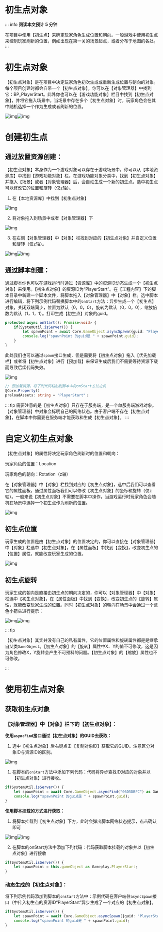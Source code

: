 # 初生点对象
::: info
**阅读本文预计 5 分钟**

在项目中使用【初生点】来确定玩家角色生成位置和朝向。一般游戏中使用初生点来控制玩家刷新的位置，例如出现在第一关的场景起点，或者分布于地图的各处。
:::
# 初生点对象

【初生点对象】是在项目中决定玩家角色初次生成或重新生成位置与朝向的对象。每个项目创建时都会自带一个【初生点对象】，你可以在【对象管理器】中找到它：BP_PlayerStart。此外你也可以在【游戏功能对象】栏目中找到【初生点对象】，并将它拖入场景中。当场景中存在多个【初生点对象】时，玩家角色会在其中随机选择一个作为生成或者刷新的位置。

![img](https://arkimg.ark.online/1684046700004-15.webp)![img](https://arkimg.ark.online/1684046700003-1.webp)

# 创建初生点

## 通过放置资源创建：

【初生点对象】本身作为一个游戏对象可以存在于游戏场景中。你可以从【本地资源库】中找到【游戏功能对象】栏，在游戏功能对象分类中，找到【初生点对象】并拖入【场景】或者【对象管理器】后，会自动生成一个新的初生点。选中初生点可以修改它的位置和旋转（仅z轴）。

1. 在【本地资源库】中找到【初生点对象】

![img](https://arkimg.ark.online/1684046700003-2.webp)

2. 将对象拖入到场景中或者【对象管理器】下

![img](https://arkimg.ark.online/1684046700003-3.webp)

3. 在右侧【对象管理器】中【对象】栏找到对应的【初生点对象】并自定义位置和旋转（仅z轴）。

![img](https://arkimg.ark.online/1684046700003-4.webp)![img](https://arkimg.ark.online/1684046700003-5.webp)

## 通过脚本创建：

通过脚本你也可以在游戏运行时通过【资源库】中的资源ID动态生成一个【初生点对象】来使用。【初生点对象】的资源ID为“PlayerStart”。在【工程内容】下的脚本目录中新建一个脚本文件，将脚本拖入【对象管理器】中【对象】栏。选中脚本进行编辑，将下列示例代码替换脚本中的`onStart`方法：异步生成一个【初生点】对象，关闭双端同步，位置为默认（0，0，0），旋转为默认（0，0，0），缩放倍数为默认（1，1，1）。打印生成【初生点】对象的guid。

```TypeScript
protected async onStart(): Promise<void> {
    if(SystemUtil.isServer()) {
        let spawnPoint = await Core.GameObject.asyncSpawn({guid: "PlayerStart", replicates: false}) as Gameplay.PlayerStart;
        console.log("spawnPoint 的guid是 " + spawnPoint.guid);
    }
}
```

此处我们也可以通过`spawn`接口生成，但是需要将【初生点对象】拖入【优先加载栏】或者将【初生点对象】进行【预加载】来保证生成后我们不需要等待资源下载而导致后续代码失效。

![img](https://arkimg.ark.online/1684046700003-6.webp)

```TypeScript
// 预加载资源，将下列代码粘贴到脚本中的onStart方法之前
@Core.Property()
preloadAssets: string = "PlayerStart"；
```
::: tip
需要注意的是【初生点对象】只存在于服务端，是一个单服务端游戏对象。【对象管理器】中对象会标明自己的网络状态。由于客户端不存在【初生点对象】，在脚本中你需要在服务端才能获取和生成【初生点对象】。
:::
# 自定义初生点对象

【初生点对象】的属性将决定玩家角色刷新时的位置和朝向：

玩家角色的位置：Location

玩家角色的朝向：Rotation（z轴）

在【对象管理器】中【对象】栏找到对应的【初生点对象】，选中后我们可以查看它的属性面板，通过属性面板我们可以修改【初生点对象】的坐标和旋转（仅z轴）。一般来说【初生点对象】不需要在脚本中操作，当游戏运行时玩家角色会随机在场景中选择一个初生点作为刷新的位置。

![img](https://arkimg.ark.online/1684046700003-7.webp)

## 初生点位置

玩家生成的位置是由【初生点对象】的位置决定的，你可以直接在【对象管理器】中【对象】栏选中【初生点对象】，在【属性面板】中找到【变换】，改变初生点的【位置】属性，就能改变玩家生成的位置。

![img](https://arkimg.ark.online/1684046700004-8.webp)

## 初生点旋转

玩家生成的朝向是直接由初生点的朝向决定的，你可以【对象管理器】中【对象】栏选中【初生点对象】，在【属性面板】中找到【变换】，改变初生点的【旋转】属性，就能改变玩家生成的位置。同时【初生点对象】的朝向在场景中会通过一个蓝色小箭头进行提示：

![img](https://arkimg.ark.online/1684046700004-9.webp)![img](https://arkimg.ark.online/1684046700004-10.gif)

::: tip

【初生点对象】其实并没有自己的私有属性，它的位置属性和旋转属性都是是继承自父类`GameObject`。【初生点对象】的【旋转】属性中X、Y的值不可修改，这是因为角色修改X，Y旋转会产生不可预料的问题。【初生点对象】的【缩放】属性也不可修改。

:::

# 使用初生点对象

## 获取初生点对象

### 【对象管理器】中【对象】栏下的【初生点对象】：

**使用`asyncFind`接口通过【初生点对象】的GUID去获取：**

1. 选中【初生点对象】后右键点击【复制对象ID】获取它的GUID。注意区分对象ID与资源ID的区别。

![img](https://arkimg.ark.online/1684046700004-11.webp)

1. 在脚本的`onStart`方法中添加下列代码：代码将异步查找ID对应的对象并以【初生点对象】进行接收。

```TypeScript
if(SystemUtil.isServer()) {
    let spawnPoint = await Core.GameObject.asyncFind("06D5DBFC") as Gameplay.PlayerStart;
    console.log("spawnPoint 的guid是 " + spawnPoint.guid);
}
```

**使用脚本挂载的方式进行获取：**

1. 将脚本挂载到【初生点对象】下方，此时会弹出脚本网络状态提示，点击确认即可

![img](https://arkimg.ark.online/1684046700004-13.webp)![img](https://arkimg.ark.online/1684046700004-14.webp)

2. 在脚本的onStart方法中添加下列代码：代码获取脚本挂载的对象并以【初生点对象】进行接收

```TypeScript
if(SystemUtil.isServer()) {
    let spawnPoint = this.gameObject as Gameplay.PlayerStart;
}
```

### 动态生成的【初生点对象】：

将下列示例代码添加到脚本的`onstart`方法中：示例代码在客户端往`asyncSpawn`接口（中传入初生点的资源ID“PlayerStart”异步生成了一个对应的【初生点对象】。

```TypeScript
if(SystemUtil.isServer()) {
    let spawnPoint = await Core.GameObject.asyncSpawn({guid: "PlayerStart", replicates: false}) as Gameplay.PlayerStart;
    console.log("spawnPoint 的guid是 " + spawnPoint.guid);
}
```
